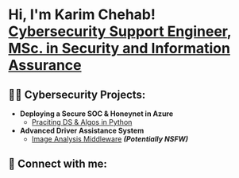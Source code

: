 <h1>Hi, I'm Karim Chehab! <br/><a href="http://github.com/KarimChehab01">Cybersecurity Support Engineer</a>,<a href="https://www.linkedin.com/in/karim-chehab-70865418a/"> MSc. in Security and Information Assurance</a>

<h2>👨‍💻 Cybersecurity Projects:</h2>

- <b>Deploying a Secure SOC & Honeynet in Azure</b>
  - [Praciting DS & Algos in Python](https://github.com/joshmadakor1/Algorithms-Practice)
- <b>Advanced Driver Assistance System</b>
  - [Image Analysis Middleware](https://github.com/joshmadakor1/4chan-Image-Analysis-Middleware-C964) <b><i>(Potentially NSFW)</b></i>

<h2> 🤳 Connect with me:</h2>
